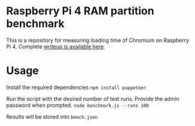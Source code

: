 # Raspberry Pi 4 RAM partition benchmark

This is a repository for measuring loading time of Chromium on Raspberry Pi 4. Complete [writeup is available here](https://hbfsrobotics.com/blog/accelerating-raspberry-pi-4-applications-ram-drive).

# Usage

Install the required dependencies
`npm install puppeteer`

Run the script with the desired number of test runs. Provide the admin password when prompted.
`node benchmark.js --runs 100`

Results will be stored into `bench.json`